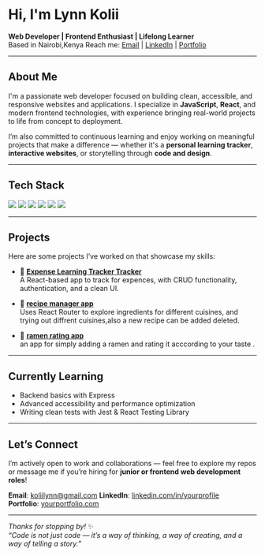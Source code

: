 
#  Hi, I'm Lynn Kolii

 **Web Developer | Frontend Enthusiast | Lifelong Learner**  
 Based in Nairobi,Kenya
Reach me: [Email](koliilynn@gmail.com) | [LinkedIn](https://www.linkedin.com/in/lynn-soyian-82b048368/) | [Portfolio](https://github.com/ly441/portifolio)

---

##  About Me

I'm a passionate web developer focused on building clean, accessible, and responsive websites and applications. I specialize in **JavaScript**, **React**, and modern frontend technologies, with experience bringing real-world projects to life from concept to deployment.

I’m also committed to continuous learning and enjoy working on meaningful projects that make a difference — whether it's a **personal learning tracker**, **interactive websites**, or storytelling through **code and design**.

---

## Tech Stack

<div align="left">
  <img src="https://img.shields.io/badge/HTML5-E34F26?style=for-the-badge&logo=html5&logoColor=white" />
  <img src="https://img.shields.io/badge/CSS3-1572B6?style=for-the-badge&logo=css3&logoColor=white" />
  <img src="https://img.shields.io/badge/JavaScript-F7DF1E?style=for-the-badge&logo=javascript&logoColor=black" />
  <img src="https://img.shields.io/badge/React-20232A?style=for-the-badge&logo=react&logoColor=61DAFB" />
  <img src="https://img.shields.io/badge/Node.js-339933?style=for-the-badge&logo=nodedotjs&logoColor=white" />
  <img src="https://img.shields.io/badge/Git-F05032?style=for-the-badge&logo=git&logoColor=white" />
</div>

---

## Projects

Here are some projects I’ve worked on that showcase my skills:

- 🔹 [**Expense Learning Tracker Tracker**](https://github.com/ly441/expense-tracker)  
  A React-based app to track for expences, with CRUD functionality, authentication, and a clean UI.

- 🔹 [**recipe manager app**](https://github.com/ly441/recipe-manager-app)  
  Uses React Router to explore ingredients for different cuisines, and trying out diffrent cuisines,also a new recipe can be added deleted.

- 🔹 [**ramen rating app**](https://github.com/ly441/ramen-rating-app)  
  an app for simply adding a ramen and rating it acccording to your taste .

---

## Currently Learning

- Backend basics with Express 
- Advanced accessibility and performance optimization
- Writing clean tests with Jest & React Testing Library

---

##  Let’s Connect

I’m actively open to work and collaborations — feel free to explore my repos or message me if you’re hiring for **junior or frontend web development roles**!

 **Email**: koliilynn@gmail.com
 **LinkedIn**: [linkedin.com/in/yourprofile](https://www.linkedin.com/in/lynn-soyian-82b048368/)  
 **Portfolio**: [yourportfolio.com](https://github.com/ly441/portifolio)

---

_Thanks for stopping by!_ ✨  
*“Code is not just code — it’s a way of thinking, a way of creating, and a way of telling a story.”*

